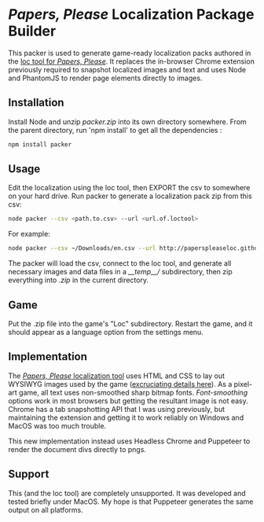 # *Papers, Please* Localization Package Builder



This packer is used to generate game-ready localization packs authored in the [loc tool for *Papers, Please*](http://paperspleaseloc.github.io/). It replaces the in-browser Chrome extension previously required to snapshot localized images and text and uses Node and PhantomJS to render page elements directly to images.



## Installation

Install Node and unzip *packer.zip* into its own directory somewhere. From the parent directory, run 'npm install' to get all the dependencies :

```bash
npm install packer
```



## Usage

Edit the localization using the loc tool, then EXPORT the csv to somewhere on your hard drive. Run packer to generate a localization pack zip from this csv:

```bash
node packer --csv <path.to.csv> --url <url.of.loctool>
```

For example:

```bash
node packer --csv ~/Downloads/en.csv --url http://paperspleaseloc.github.io
```

The packer will load the csv, connect to the loc tool, and generate all necessary images and data files in a *\_\_temp\_\_<lang>/* subdirectory, then zip everything into *<lang>.zip* in the current directory.



## Game

Put the <lang>.zip file into the game's "Loc" subdirectory. Restart the game, and it should appear as a language option from the settings menu.



## Implementation

The [*Papers, Please* localization tool](http://paperspleaseloc.github.io/) uses HTML and CSS to lay out WYSIWYG images used by the game ([excruciating details here](http://dukope.tumblr.com/post/83177288060/localizing-papers-please-papers-please-was)). As a pixel-art game, all text uses non-smoothed sharp bitmap fonts. *Font-smoothing* options work in most browsers but getting the resultant image is not easy. Chrome has a tab snapshotting API that I was using previously, but maintaining the extension and getting it to work reliably on Windows and MacOS was too much trouble. 

This new implementation instead uses Headless Chrome and Puppeteer to render the document divs directly to pngs.


## Support

This (and the loc tool) are completely unsupported. It was developed and tested briefly under MacOS. My hope is that Puppeteer generates the same output on all platforms.